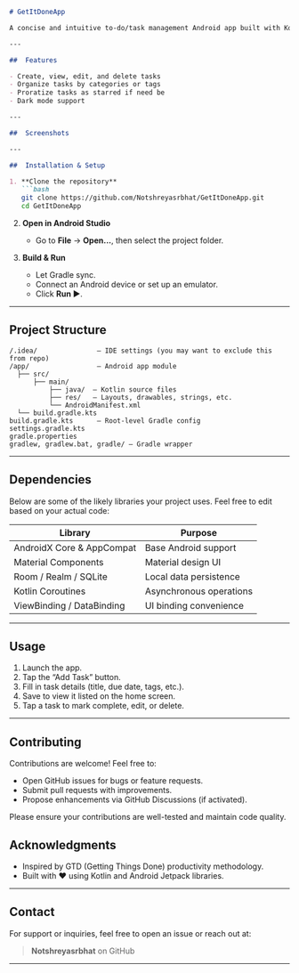 ````markdown
# GetItDoneApp

A concise and intuitive to-do/task management Android app built with Kotlin. Helps users organize tasks, set deadlines, and boost productivity.

---

##  Features

- Create, view, edit, and delete tasks  
- Organize tasks by categories or tags
- Proratize tasks as starred if need be
- Dark mode support 

---

##  Screenshots

---

##  Installation & Setup

1. **Clone the repository**  
   ```bash
   git clone https://github.com/Notshreyasrbhat/GetItDoneApp.git
   cd GetItDoneApp
````

2. **Open in Android Studio**

   * Go to **File** → **Open...**, then select the project folder.

3. **Build & Run**

   * Let Gradle sync.
   * Connect an Android device or set up an emulator.
   * Click **Run ▶**.

---

## Project Structure

```
/.idea/               – IDE settings (you may want to exclude this from repo)
/app/                 – Android app module
  ├── src/
      ├── main/
          ├── java/  – Kotlin source files
          ├── res/   – Layouts, drawables, strings, etc.
          └── AndroidManifest.xml
  └── build.gradle.kts
build.gradle.kts      – Root-level Gradle config
settings.gradle.kts
gradle.properties
gradlew, gradlew.bat, gradle/ – Gradle wrapper
```

---

## Dependencies

Below are some of the likely libraries your project uses. Feel free to edit based on your actual code:

| Library                   | Purpose                    |
| ------------------------- | -------------------------- |
| AndroidX Core & AppCompat | Base Android support       |
| Material Components       | Material design UI         |
| Room / Realm / SQLite     | Local data persistence     |
| Kotlin Coroutines         | Asynchronous operations    |
| ViewBinding / DataBinding | UI binding convenience     |

---

## Usage

1. Launch the app.
2. Tap the “Add Task” button.
3. Fill in task details (title, due date, tags, etc.).
4. Save to view it listed on the home screen.
5. Tap a task to mark complete, edit, or delete.

---

## Contributing

Contributions are welcome! Feel free to:

* Open GitHub issues for bugs or feature requests.
* Submit pull requests with improvements.
* Propose enhancements via GitHub Discussions (if activated).

Please ensure your contributions are well-tested and maintain code quality.


## Acknowledgments

* Inspired by GTD (Getting Things Done) productivity methodology.
* Built with ❤️ using Kotlin and Android Jetpack libraries.

---

## Contact

For support or inquiries, feel free to open an issue or reach out at:

> **Notshreyasrbhat** on GitHub
---
